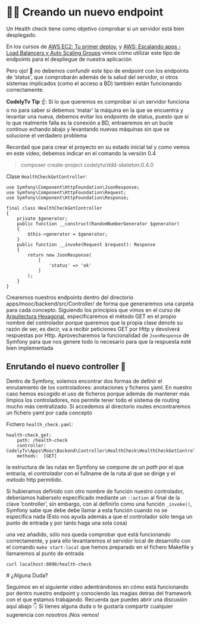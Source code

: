 👩‍⚕️ Creando un nuevo endpoint
===============================

Un Health check tiene como objetivo comprobar si un servidor está bien desplegado.

En los cursos de [AWS EC2: Tu primer deploy](https://pro.codely.tv/library/aws-deploy-en-ec2/62577/about/), y [AWS: Escalando apps - Load Balancers y Auto Scaling Groups](https://pro.codely.tv/library/aws-autoescalado-de-aplicaciones-con-alb-y-asg/66588/about/) vimos cómo utilizar este tipo de endpoints para el despliegue de nuestra aplicación

Pero ojo! 👀 no debemos confundir este tipo de endpoint con los endpoints de ‘status’, que comprobarán además de la salud del servidor, si otros sistemas implicados (como el acceso a BD) también están funcionando correctamente.

**CodelyTv Tip** ☝️: Si lo que queremos es comprobar si un servidor funciona o no para saber si debemos ‘matar’ la máquina en la que se encuentra y levantar una nueva, debemos evitar los endpoints de status, puesto que si lo que realmente falla es la conexión a BD, entraeremos en un bucle continuo echando abajo y levantando nuevas máquinas sin que se solucione el verdadero problema

Recordad que para crear el proyecto en su estado inicial tal y como vemos en este video, debemos indicar en el comando la versión 0.4

> composer create-project codelytv/ddd-skeleton:0.4.0

Clase `HealthCheckGetController`:

    use Symfony\Component\HttpFoundation\JsonResponse;
    use Symfony\Component\HttpFoundation\Request;
    use Symfony\Component\HttpFoundation\Response;
    
    final class HealthCheckGetController
    {
        private $generator;
        public function __construct(RandomNumberGenerator $generator)
        {
            $this->generator = $generator;
        }
        public function __invoke(Request $request): Response
        {
            return new JsonResponse(
                [
                    'status' => 'ok'
                ]
            );
        }
    }


Crearemos nuestros endpoints dentro del directorio apps/mooc/backend/src/Controller/ de forma que generaremos una carpeta para cada concepto. Siguiendo los principios que vimos en el curso de [Arquitectura Hexagonal](https://pro.codely.tv/library/arquitectura-hexagonal/66748/about/), especificaremos el método GET en el propio nombre del controlador porque queremos que la propia clase denote su razón de ser, es decir, va a recibir peticiones GET por Http y devolverá respuestas por Http. Aprovecharemos la funcionalidad de `JsonResponse` de Symfony para que nos genere todo lo necesario para que la respuesta esté bien implementada

Enrutando el nuevo controller 🚊
--------------------------------

Dentro de Symfony, solemos encontrar dos formas de definir el enrutamiento de los controladores: anotaciones y ficheros yaml. En nuestro caso hemos escogido el uso de ficheros porque además de mantener más limpios los controladores, nos permite tener todo el sistema de routing mucho más centralizado. Si accedemos al directorio routes encontraremos un fichero yaml por cada concepto

Fichero `health_check.yaml`:

    health-check_get:
        path: /health-check
        controller: CodelyTv\Apps\Mooc\Backend\Controller\HealthCheck\HealthCheckGetController
        methods:  [GET]


la estructura de las rutas en Symfony se compone de un _path_ por el que entraría, el _controlador_ con el fullname de la ruta al que se dirige y el _método_ http permitido.

Si hubieramos definido con otro nombre de función nuestro controlador, deberíamos haberselo especificado mediante un `::action` al final de la clave ‘controller’, sin embargo, con al definirlo como una función `_invoke()`, Symfony sabe que debe debe llamar a esta función cuando no se especifica nada (Esto nos ayuda además a que el controlador sólo tenga un punto de entrada y por tanto haga una sola cosa)

una vez añadido, sólo nos queda comprobar que está funcionando correctamente, y para ello levantaremos el servidor local de desarrollo con el comando `make start-local` que hemos preparado en el fichero Makefile y llamaremos al punto de entrada

    curl localhost:8090/health-check


# ¿Alguna Duda?

Seguimos en el siguiente video adentrándonos en cómo está funcionando por dentro nuestro endpoint y conociendo las magias detras del framework con el que estamos trabajando. Recuerda que puedes abrir una discusión aquí abajo 👇 Si tienes alguna duda o te gustaría compartir cualquier sugerencia con nosotros ¡Nos vemos!